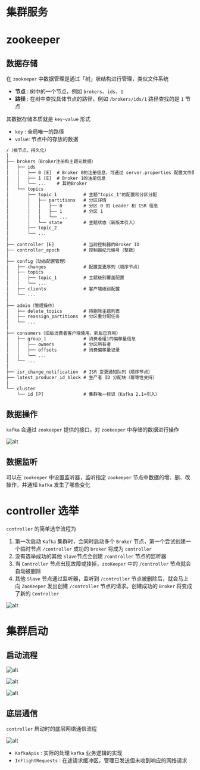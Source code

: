 # 集群服务

# zookeeper

## 数据存储

在 `zookeeper` 中数据管理是通过「树」状结构进行管理，类似文件系统
- **节点** : 树中的一个节点，例如 `brokers`、`ids`、`1` 
- **路径** :  在树中查找具体节点的路径，例如 `/brokers/ids/1` 路径查找的是 `1` 节点

其数据存储本质就是 `key-value` 形式
- `key` : 全局唯一的路径
- `value`: 节点中的存放的数据

```txt
/（根节点，持久化）
│
├── brokers（Broker注册和主题元数据）
│   ├── ids
│   │   ├── 0 [E]  # Broker 0的注册信息，可通过 server.properties 配置文件配置
│   │   ├── 1 [E]  # Broker 1的注册信息
│   │   └── ...    # 其他Broker
│   └── topics
│       ├── topic_1          # 主题"topic_1"的配置和分区分配
│       │   ├── partitions   # 分区详情
│       │   │   ├── 0        # 分区 0 的 Leader 和 ISR 信息
│       │   │   ├── 1        # 分区 1 
│       │   │   └── ...
│       │   └── state        # 主题状态（新版本引入）
│       ├── topic_2
│       └── ...
│
├── controller [E]           # 当前控制器的Broker ID
├── controller_epoch         # 控制器纪元编号（整数）
│
├── config（动态配置管理）
│   ├── changes              # 配置变更序列（顺序节点）
│   ├── topics
│   │   ├── topic_1          # 主题级别覆盖配置
│   │   └── ...
│   ├── clients              # 客户端级别配置
│   └── ...
│
├── admin（管理操作）
│   ├── delete_topics        # 待删除主题列表
│   ├── reassign_partitions  # 分区重分配任务
│   └── ...
│
├── consumers（旧版消费者客户端使用，新版已弃用）
│   ├── group_1              # 消费者组1的偏移量信息
│   │   ├── owners           # 分区所有者
│   │   ├── offsets          # 消费偏移量记录
│   │   └── ...
│   └── ...
│
├── isr_change_notification  # ISR 变更通知队列（顺序节点）
├── latest_producer_id_block # 生产者 ID 分配块（幂等性支持）
│
└── cluster
    └── id [P]               # 集群唯一标识（Kafka 2.1+引入）
```

## 数据操作

`kafka` 会通过 `zookeeper` 提供的接口，对 `zookeeper` 中存储的数据进行操作

![alt](../../image/kafka/zookeeper_operator.png)

## 数据监听

可以在 `zookeeper` 中设置监听器，监听指定 `zookeeper` 节点中数据的增、删、改操作，并通知 `kafka` 发生了哪些变化

# controller 选举

`controller` 的简单选举流程为
1. 第一次启动 `Kafka` 集群时，会同时启动多个 `Broker` 节点，第一个尝试创建一个临时节点 `/controller` 成功的 `broker` 将成为 `controller`
2. 没有选举成功的其他 `Slave`节点会创建 `/controller` 节点的监听器
3. 当 `Controller` 节点出现故障或挂掉，`zooKeeper` 中的 `/controller` 节点就会自动被删除
4. 其他 `Slave` 节点通过监听器，监听到 `/controller` 节点被删除后，就会马上向 `ZooKeeper` 发出创建 `/controller` 节点的请求。创建成功的 `Broker` 将变成了新的 `Controller`


![alt](../../image/kafka/zookeeper_selection.png)

# 集群启动

## 启动流程

![alt](../../image/kafka/server_launch_1.png)

![alt](../../image/kafka/server_launch_2.png)

![alt](../../image/kafka/server_launch_3.png)


## 底层通信

`controller` 启动时的底层网络通信流程

![alt](../../image/kafka/kafka_setup.png)

- `KafkaApis` : 实际的处理 `kafka` 业务逻辑的实现
- `InFlightRequests` : 在途请求缓冲区，管理已发送但未收到响应的网络请求



